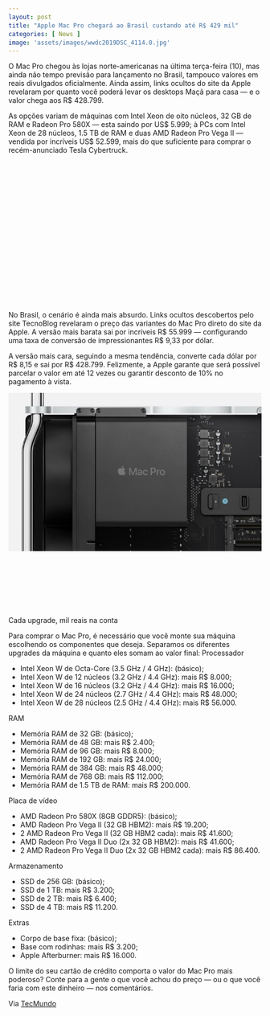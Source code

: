 ```yaml
---
layout: post
title: "Apple Mac Pro chegará ao Brasil custando até R$ 429 mil"
categories: [ News ]
image: 'assets/images/wwdc2019DSC_4114.0.jpg'
---
```


O Mac Pro chegou às lojas norte-americanas na última terça-feira (10), mas ainda não tempo previsão para lançamento no Brasil, tampouco valores em reais divulgados oficialmente. Ainda assim, links ocultos do site da Apple revelaram por quanto você poderá levar os desktops Maçã para casa — e o valor chega aos R$ 428.799.

As opções variam de máquinas com Intel Xeon de oito núcleos, 32 GB de RAM e Radeon Pro 580X — esta saindo por US$ 5.999; à PCs com Intel Xeon de 28 núcleos, 1.5 TB de RAM e duas AMD Radeon Pro Vega II — vendida por incríveis US$ 52.599, mais do que suficiente para comprar o recém-anunciado Tesla Cybertruck.

<!-- QUADRADO -->
<script async src="//pagead2.googlesyndication.com/pagead/js/adsbygoogle.js"></script>
<ins class="adsbygoogle"
style="display:inline-block;width:336px;height:280px"
data-ad-client="ca-pub-2838251107855362"
data-ad-slot="5351066970"></ins>
<script>
(adsbygoogle = window.adsbygoogle || []).push({});
</script>

No Brasil, o cenário é ainda mais absurdo. Links ocultos descobertos pelo site TecnoBlog revelaram o preço das variantes do Mac Pro direto do site da Apple. A versão mais barata sai por incríveis R$ 55.999 — configurando uma taxa de conversão de impressionantes R$ 9,33 por dólar.

A versão mais cara, seguindo a mesma tendência, converte cada dólar por R$ 8,15 e sai por R$ 428.799. Felizmente, a Apple garante que será possível parcelar o valor em até 12 vezes ou garantir desconto de 10% no pagamento à vista.

![Mac Bosta](/assets/images/11115137659081.jpg)

<!-- MINI ANÚNCIO -->
<script async src="//pagead2.googlesyndication.com/pagead/js/adsbygoogle.js"></script>
<!-- Games Root -->
<ins class="adsbygoogle"
style="display:inline-block;width:730px;height:95px"
data-ad-client="ca-pub-2838251107855362"
data-ad-slot="5351066970"></ins>
<script>
(adsbygoogle = window.adsbygoogle || []).push({});
</script>

Cada upgrade, mil reais na conta

Para comprar o Mac Pro, é necessário que você monte sua máquina escolhendo os componentes que deseja. Separamos os diferentes upgrades da máquina e quanto eles somam ao valor final:
Processador

- Intel Xeon W de Octa-Core (3.5 GHz / 4 GHz): (básico);
- Intel Xeon W de 12 núcleos (3.2 GHz / 4.4 GHz): mais R$ 8.000;
- Intel Xeon W de 16 núcleos (3.2 GHz / 4.4 GHz): mais R$ 16.000;
- Intel Xeon W de 24 núcleos (2.7 GHz / 4.4 GHz): mais R$ 48.000;
- Intel Xeon W de 28 núcleos (2.5 GHz / 4.4 GHz): mais R$ 56.000.

RAM

- Memória RAM de 32 GB: (básico);
- Memória RAM de 48 GB: mais R$ 2.400;
- Memória RAM de 96 GB: mais R$ 8.000;
- Memória RAM de 192 GB: mais R$ 24.000;
- Memória RAM de 384 GB: mais R$ 48.000;
- Memória RAM de 768 GB: mais R$ 112.000;
- Memória RAM de 1.5 TB de RAM: mais R$ 200.000.

<!-- RETANGULO LARGO 2 -->
<script async src="//pagead2.googlesyndication.com/pagead/js/adsbygoogle.js"></script>
<ins class="adsbygoogle"
style="display:block; text-align:center;"
data-ad-layout="in-article"
data-ad-format="fluid"
data-ad-client="ca-pub-2838251107855362"
data-ad-slot="8549252987"></ins>
<script>
(adsbygoogle = window.adsbygoogle || []).push({});
</script>

Placa de vídeo

- AMD Radeon Pro 580X (8GB GDDR5): (básico);
- AMD Radeon Pro Vega II (32 GB HBM2): mais R$ 19.200;
- 2 AMD Radeon Pro Vega II (32 GB HBM2 cada): mais R$ 41.600;
- AMD Radeon Pro Vega II Duo (2x 32 GB HBM2): mais R$ 41.600;
- 2 AMD Radeon Pro Vega II Duo (2x 32 GB HBM2 cada): mais R$ 86.400.

Armazenamento

- SSD de 256 GB: (básico);
- SSD de 1 TB: mais R$ 3.200;
- SSD de 2 TB: mais R$ 6.400;
- SSD de 4 TB: mais R$ 11.200.

Extras

- Corpo de base fixa: (básico);
- Base com rodinhas: mais R$ 3.200;
- Apple Afterburner: mais R$ 16.000.

O limite do seu cartão de crédito comporta o valor do Mac Pro mais poderoso? Conte para a gente o que você achou do preço — ou o que você faria com este dinheiro — nos comentários.

<!-- RETANGULO LARGO -->
<script async src="https://pagead2.googlesyndication.com/pagead/js/adsbygoogle.js"></script>
<!-- Informat -->
<ins class="adsbygoogle"
style="display:block"
data-ad-client="ca-pub-2838251107855362"
data-ad-slot="2327980059"
data-ad-format="auto"
data-full-width-responsive="true"></ins>
<script>
(adsbygoogle = window.adsbygoogle || []).push({});
</script>

Via [TecMundo](https://www.tecmundo.com.br/mercado/148493-apple-mac-pro-chegara-brasil-custando-r-429-mil.htm?f)
